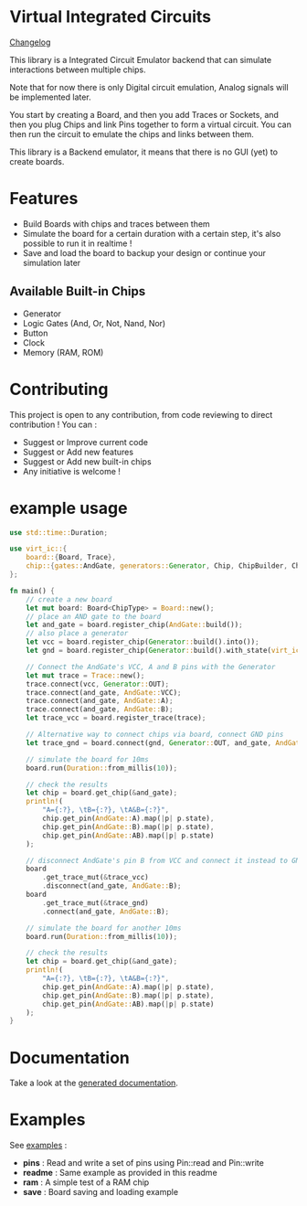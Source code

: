 # Virtual Integrated Circuits

[Changelog](https://github.com/VincentFoulon80/virt-ic/releases)

This library is a Integrated Circuit Emulator backend that can simulate interactions between multiple chips.

Note that for now there is only Digital circuit emulation, Analog signals will be implemented later.

You start by creating a Board, and then you add Traces or Sockets, and then you plug Chips and link Pins together to form a virtual circuit.
You can then run the circuit to emulate the chips and links between them.

This library is a Backend emulator, it means that there is no GUI (yet) to create boards.

# Features

- Build Boards with chips and traces between them
- Simulate the board for a certain duration with a certain step, it's also possible to run it in realtime !
- Save and load the board to backup your design or continue your simulation later

## Available Built-in Chips

- Generator
- Logic Gates (And, Or, Not, Nand, Nor)
- Button
- Clock
- Memory (RAM, ROM)

# Contributing

This project is open to any contribution, from code reviewing to direct contribution !
You can :
- Suggest or Improve current code
- Suggest or Add new features
- Suggest or Add new built-in chips
- Any initiative is welcome !

# example usage 

```rust
use std::time::Duration;

use virt_ic::{
    board::{Board, Trace},
    chip::{gates::AndGate, generators::Generator, Chip, ChipBuilder, ChipType},
};

fn main() {
    // create a new board
    let mut board: Board<ChipType> = Board::new();
    // place an AND gate to the board
    let and_gate = board.register_chip(AndGate::build());
    // also place a generator
    let vcc = board.register_chip(Generator::build().into());
    let gnd = board.register_chip(Generator::build().with_state(virt_ic::State::Low).into());

    // Connect the AndGate's VCC, A and B pins with the Generator
    let mut trace = Trace::new();
    trace.connect(vcc, Generator::OUT);
    trace.connect(and_gate, AndGate::VCC);
    trace.connect(and_gate, AndGate::A);
    trace.connect(and_gate, AndGate::B);
    let trace_vcc = board.register_trace(trace);

    // Alternative way to connect chips via board, connect GND pins
    let trace_gnd = board.connect(gnd, Generator::OUT, and_gate, AndGate::GND);

    // simulate the board for 10ms
    board.run(Duration::from_millis(10));

    // check the results
    let chip = board.get_chip(&and_gate);
    println!(
        "A={:?}, \tB={:?}, \tA&B={:?}",
        chip.get_pin(AndGate::A).map(|p| p.state),
        chip.get_pin(AndGate::B).map(|p| p.state),
        chip.get_pin(AndGate::AB).map(|p| p.state)
    );

    // disconnect AndGate's pin B from VCC and connect it instead to GND
    board
        .get_trace_mut(&trace_vcc)
        .disconnect(and_gate, AndGate::B);
    board
        .get_trace_mut(&trace_gnd)
        .connect(and_gate, AndGate::B);

    // simulate the board for another 10ms
    board.run(Duration::from_millis(10));

    // check the results
    let chip = board.get_chip(&and_gate);
    println!(
        "A={:?}, \tB={:?}, \tA&B={:?}",
        chip.get_pin(AndGate::A).map(|p| p.state),
        chip.get_pin(AndGate::B).map(|p| p.state),
        chip.get_pin(AndGate::AB).map(|p| p.state)
    );
}
```

# Documentation

Take a look at the [generated documentation](https://docs.rs/virt-ic/).

# Examples

See [examples](https://github.com/VincentFoulon80/virt-ic/tree/master/examples) :
- **pins** : Read and write a set of pins using Pin::read and Pin::write
- **readme** : Same example as provided in this readme
- **ram** : A simple test of a RAM chip
- **save** : Board saving and loading example
